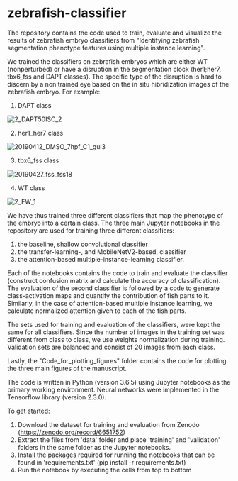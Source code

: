 # zebrafish-classifier
The repository contains the code used to train, evaluate and visualize the results of zebrafish embryo classifiers from "Identifying zebrafish segmentation phenotype features using multiple instance learning".

We trained the classifiers on zebrafish embryos which are either WT (nonperturbed) or have a disruption in the segmentation clock (her1;her7, tbx6_fss and DAPT classes). The specific type of the disruption is hard to discern by a non trained eye based on the in situ hibridization images of the zebrafish embryo. For example:

1. DAPT class

![2_DAPT50ISC_2](https://user-images.githubusercontent.com/20626185/174072959-7f0fe306-e1f8-4a50-9ec6-6b7ab8b0953d.png)

2. her1_her7 class

![20190412_DMSO_7hpf_C1_gui3](https://user-images.githubusercontent.com/20626185/174072964-1a3ae32b-827b-46b0-8b2e-ad0a8117f9b6.png)

3. tbx6_fss class

![20190427_fss_fss18](https://user-images.githubusercontent.com/20626185/174072954-90e55190-1ba6-468a-9eee-1e3911cd12c9.png)

4. WT class

![2_FW_1](https://user-images.githubusercontent.com/20626185/174072962-44aa7b8d-d21a-464a-b322-c572a23c42ff.png)

We have thus trained three different classifiers that map the phenotype of the embryo into a certain class. The three main Jupyter notebooks in the repository are used for training three different classifiers:
1. the baseline, shallow convolutional classifier
2. the transfer-learning-, and MobileNetV2-based, classifier
3. the attention-based multiple-instance-learning classifier.

Each of the notebooks contains the code to train and evaluate the classifier (construct confusion matrix and calculate the accuracy of classification).
The evaluation of the second classifier is followed by a code to generate class-activation maps and quantify the contribution of fish parts to it.
Similarly, in the case of attention-based multiple instance learning, we calculate normalized attention given to each of the fish parts.

The sets used for training and evaluation of the classifiers, were kept the same for all classifiers. Since the number of images in the training set was different from class to class, we use weights normalization during training. Validation sets are balanced and consist of 20 images from each class.

Lastly, the "Code_for_plotting_figures" folder contains the code for plotting the three main figures of the manuscript.

The code is written in Python (version 3.6.5) using Jupyter notebooks as the primary working environment. Neural networks were implemented in the Tensorflow library (version 2.3.0).

To get started: 
1. Download the dataset for training and evaluation from Zenodo (https://zenodo.org/record/6651752)
2. Extract the files from 'data' folder and place 'training' and 'validation' folders in the same folder as the Jupyter notebooks.
4. Install the packages required for running the notebooks that can be found in 'requirements.txt' (pip install -r requirements.txt)
5. Run the notebook by executing the cells from top to bottom
